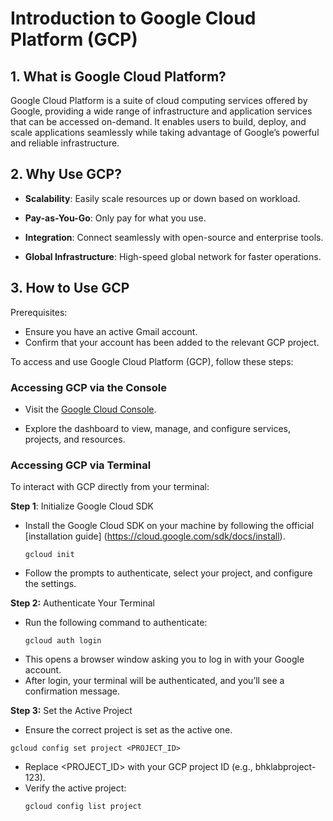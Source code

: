 # Introduction to Google Cloud Platform (GCP)

## 1. What is Google Cloud Platform?

Google Cloud Platform is a suite of cloud computing services offered by Google,
providing a wide range of infrastructure and application services that can be
accessed on-demand. It enables users to build, deploy, and scale applications
seamlessly while taking advantage of Google’s powerful and reliable
infrastructure.

## 2. Why Use GCP?

- **Scalability**: Easily scale resources up or down based on workload.

- **Pay-as-You-Go**: Only pay for what you use.

- **Integration**: Connect seamlessly with open-source and enterprise tools.

- **Global Infrastructure**: High-speed global network for faster operations.

## 3. How to Use GCP

Prerequisites:

- Ensure you have an active Gmail account.
- Confirm that your account has been added to the relevant GCP project.

To access and use Google Cloud Platform (GCP), follow these steps:

### Accessing GCP via the Console

- Visit the [Google Cloud Console](https://console.cloud.google.com/).

- Explore the dashboard to view, manage, and configure services, projects, and
resources.

### Accessing GCP via Terminal

To interact with GCP directly from your terminal:

**Step 1**: Initialize Google Cloud SDK

- Install the Google Cloud SDK on your machine by following the official
[installation guide] (https://cloud.google.com/sdk/docs/install).

  ```
  gcloud init
  ```

- Follow the prompts to authenticate, select your project, and configure the
settings.

**Step 2:** Authenticate Your Terminal

- Run the following command to authenticate:
  ```
  gcloud auth login
  ```
- This opens a browser window asking you to log in with your Google account.
- After login, your terminal will be authenticated, and you’ll see a
confirmation message.

**Step 3:** Set the Active Project

- Ensure the correct project is set as the active one.

```
gcloud config set project <PROJECT_ID>
```

- Replace <PROJECT_ID> with your GCP project ID (e.g., bhklabproject-123).
- Verify the active project:
  ```
  gcloud config list project
  ```
